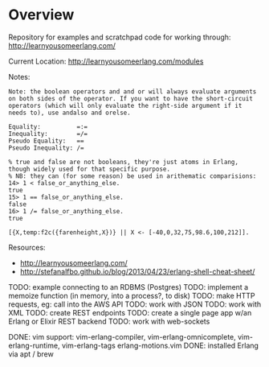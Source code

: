 # Overview

Repository for examples and scratchpad code for working through: http://learnyousomeerlang.com/

Current Location: http://learnyousomeerlang.com/modules

Notes:

```
Note: the boolean operators and and or will always evaluate arguments on both sides of the operator. If you want to have the short-circuit operators (which will only evaluate the right-side argument if it needs to), use andalso and orelse.
```

```
Equality:          =:= 
Inequality:        =/=
Pseudo Equality:   ==
Pseudo Inequality: /=
```

```
% true and false are not booleans, they're just atoms in Erlang, though widely used for that specific purpose.
% NB: they can (for some reason) be used in arithematic comparisions:
14> 1 < false_or_anything_else.
true
15> 1 == false_or_anything_else.
false
16> 1 /= false_or_anything_else.
true
```

```
[{X,temp:f2c({farenheight,X})} || X <- [-40,0,32,75,98.6,100,212]].

```


Resources:

* http://learnyousomeerlang.com/
* http://stefanalfbo.github.io/blog/2013/04/23/erlang-shell-cheat-sheet/

TODO: example connecting to an RDBMS (Postgres)
TODO: implement a memoize function (in memory, into a process?, to disk)
TODO: make HTTP requests, eg: call into the AWS API
TODO: work with JSON
TODO: work with XML
TODO: create REST endpoints
TODO: create a single page app w/an Erlang or Elixir REST backend
TODO: work with web-sockets

DONE: vim support: vim-erlang-compiler, vim-erlang-omnicomplete, vim-erlang-runtime, vim-erlang-tags erlang-motions.vim
DONE: installed Erlang via apt / brew
